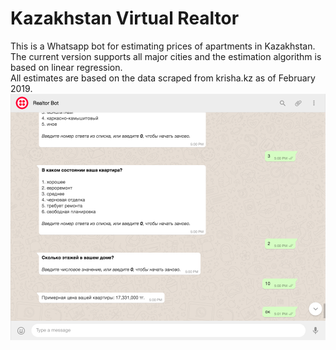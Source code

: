 # Kazakhstan Virtual Realtor
This is a Whatsapp bot for estimating prices of apartments in Kazakhstan.\
The current version supports all major cities and the estimation algorithm is based on linear regression.
\
All estimates are based on the data scraped from krisha.kz as of February 2019.\
![Virtual Realtor](realtorbot_screenshot.png)